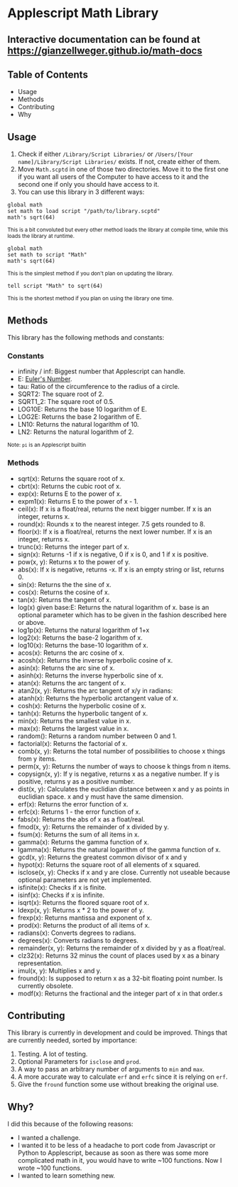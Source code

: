 <h1>Applescript Math Library</h1>

## Interactive documentation can be found at <https://gianzellweger.github.io/math-docs>

<h2>Table of Contents</h2>

* Usage
* Methods
* Contributing
* Why

<h2>Usage</h2>

1. Check if either `/Library/Script Libraries/` or `/Users/[Your name]/Library/Script Libraries/` exists. If not, create either of them.
2. Move `Math.scptd` in one of those two directories. Move it to the first one if you want all users of the Computer to have access to it and the second one if only you should have access to it.
3. You can use this library in 3 different ways:

```lang-applescript
global math
set math to load script "/path/to/library.scptd"
math's sqrt(64)
```

<sup>This is a bit convoluted but every other method loads the library at compile time, while this loads the library at runtime.</sup>

```lang-applescript
global math
set math to script "Math"
math's sqrt(64)
```

<sup>This is the simplest method if you don't plan on updating the library.</sup>

```lang-applescript
tell script "Math" to sqrt(64)
```

<sup>This is the shortest method if you plan on using the library one time.</sup>

<h2>Methods</h2>

This library has the following methods and constants:

<h3>Constants</h3>

* infinity / inf: Biggest number that Applescript can handle.
* E: [Euler's Number](https://en.wikipedia.org/wiki/E_%28mathematical_constant%29).
* tau: Ratio of the circumference to the radius of a circle.
* SQRT2: The square root of 2.
* SQRT1_2: The square root of 0.5.
* LOG10E: Returns the base 10 logarithm of E.
* LOG2E: Returns the base 2 logarithm of E.
* LN10: Returns the natural logarithm of 10.
* LN2: Returns the natural logarithm of 2.

<sup>Note: `pi` is an Applescript builtin</sup>

<h3>Methods</h3>

* sqrt(x): Returns the square root of x.
* cbrt(x): Returns the cubic root of x.
* exp(x): Returns E to the power of x.
* expm1(x): Returns E to the power of x - 1.
* ceil(x): If x is a float/real, returns the next bigger number. If x is an integer, returns x.
* round(x): Rounds x to the nearest integer. 7.5 gets rounded to 8.
* floor(x): If x is a float/real, returns the next lower number. If x is an integer, returns x.
* trunc(x): Returns the integer part of x.
* sign(x): Returns -1 if x is negative, 0 if x is 0, and 1 if x is positive.
* pow(x, y): Returns x to the power of y.
* abs(x): If x is negative, returns -x. If x is an empty string or list, returns 0.
* sin(x): Returns the the sine of x.
* cos(x): Returns the cosine of x.
* tan(x): Returns the tangent of x.
* log(x) given base:E: Returns the natural logarithm of x. base is an optional parameter which has to be given in the fashion described here or above.
* log1p(x): Returns the natural logarithm of 1+x
* log2(x): Returns the base-2 logarithm of x.
* log10(x): Returns the base-10 logarithm of x.
* acos(x): Returns the arc cosine of x.
* acosh(x): Returns the inverse hyperbolic cosine of x.
* asin(x): Returns the arc sine of x.
* asinh(x): Returns the inverse hyperbolic sine of x.
* atan(x): Returns the arc tangent of x.
* atan2(x, y): Returns the arc tangent of x/y in radians:
* atanh(x): Returns the hyperbolic arctangent value of x.
* cosh(x): Returns the hyperbolic cosine of x.
* tanh(x):  Returns the hyperbolic tangent of x.
* min(x): Returns the smallest value in x.
* max(x): Returns the largest value in x.
* random(): Returns a random number between 0 and 1.
* factorial(x): Returns the factorial of x.
* comb(x, y): Returns the total number of possibilities to choose x things from y items.
* perm(x, y): Returns the number of ways to choose k things from n items.
* copysign(x, y): If y is negative, returns x as a negative number. If y is positive, returns y as a positive number.
* dist(x, y): Calculates the euclidian distance between x and y as points in euclidian space. x and y must have the same dimension.
* erf(x): Returns the error function of x.
* erfc(x): Returns 1 - the error function of x.
* fabs(x): Returns the abs of x as a float/real.
* fmod(x, y): Returns the remainder of x divided by y.
* fsum(x): Returns the sum of all items in x.
* gamma(x): Returns the gamma function of x.
* lgamma(x): Returns the natural logarithm of the gamma function of x.
* gcd(x, y): Returns the greatest common divisor of x and y
* hypot(x): Returns the square root of all elements of x squared.
* isclose(x, y): Checks if x and y are close. Currently not useable because optional parameters are not yet implemented.
* isfinite(x): Checks if x is finite.
* isinf(x): Checks if x is infinite.
* isqrt(x): Returns the floored square root of x.
* ldexp(x, y): Returns x * 2 to the power of y.
* frexp(x): Returns mantissa and exponent of x.
* prod(x): Returns the product of all items of x.
* radians(x): Converts degrees to radians.
* degrees(x): Converts radians to degrees.
* remainder(x, y): Returns the remainder of x divided by y as a float/real.
* clz32(x): Returns 32 minus the count of places used by x as a binary representation.
* imul(x, y): Multiplies x and y.
* fround(x): Is supposed to return x as a 32-bit floating point number. Is currently obsolete.
* modf(x): Returns the fractional and the integer part of x in that order.s

<h2>Contributing</h2>

This library is currently in development and could be improved. Things that are currently needed, sorted by importance:

1. Testing. A lot of testing.
2. Optional Parameters for `isclose` and `prod`.
3. A way to pass an arbitrary number of arguments to `min` and `max`.
4. A more accurate way to calculate `erf` and `erfc` since it is relying on `erf`.
5. Give the `fround` function some use without breaking the original use.

<h2>Why?</h2>

I did this because of the following reasons:

* I wanted a challenge.
* I wanted it to be less of a headache to port code from Javascript or Python to Applescript, because as soon as there was some more complicated math in it, you would have to write ~100 functions. Now I wrote ~100 functions.
* I wanted to learn something new.
